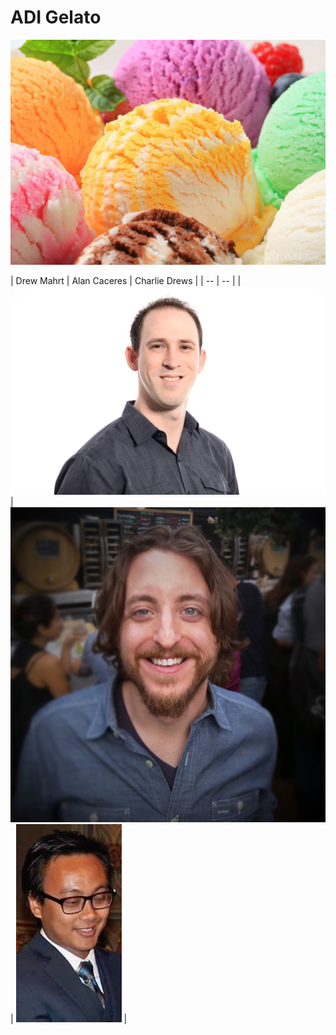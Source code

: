 
# ADI Gelato


![](gelato.jpg)

| Drew Mahrt | Alan Caceres | Charlie Drews |
| -- | -- |
|  ![](4-8-staff_-022.png) | ![](IMG_20151212_124741_edit.jpg)  | ![](alan.png) | 




